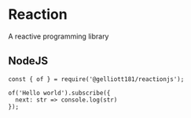 # Reaction
A reactive programming library

## NodeJS
```
const { of } = require('@gelliott181/reactionjs');

of('Hello world').subscribe({ 
  next: str => console.log(str) 
});
```